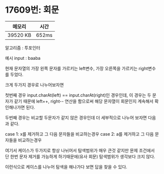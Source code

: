# 17609번: 회문

| 메모리 | 시간 |
| --- | --- |
| 39520 KB | 652ms |

알고리즘 : 투포인터

예시 input : baaba

현재 문자열의 가장 왼쪽 문자를 가르키는 left변수, 가장 오른쪽을 가르키는 right변수를 두었다.

크게 두가지 경우로 나누어보자면

첫번째 경우 input.charAt(left) == input.charAt(right)인 경우인데, 이 경우는 두 문자가 같기 때문에 left++, right-- 연산을 함으로써 해당 문자열이 회문인지 계속해서 확인해나가면 된다.

두번째 경우는 비교할 두문자가 같지 않은 경우인데 더 세부적으로 나누어 보자면 다음과 같다.

case 1:
x를 제거하고 그 다음 문자들을 비교하는경우
case 2:
a를 제거하고 그 다음 문자들을 비교하는경우

여기서 케이스가 두가지로 항상 나뉘어서 탐색범위가 매우 큰것 같지만 문제 조건에서 단 한번 문자 제거를 가능하게 하기때문에(유사 회문) 탐색범위가 생각보다 크지 않다.

이런식으로 케이스를 나누어 탐색을 해나가다 보면 답을 찾을 수 있다.
